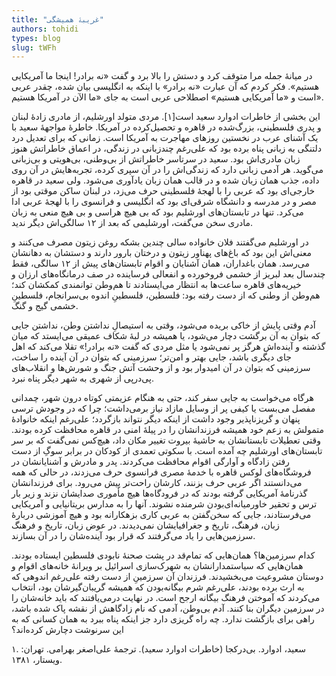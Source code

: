 ```yaml
--- 
title: "غریبۀ همیشگی" 
authors: tohidi 
types: blog 
slug: tWFh 
--- 
```

در میانۀ جمله مرا متوقف کرد و دستش را بالا برد و گفت «نه برادر! اینجا ما آمریکایی هستیم». فکر کردم که آن عبارت «نه برادر» با اینکه به انگلیسی بیان شده، چقدر عربی است و «ما آمریکایی هستیم» اصطلاحی عربی است به جای «ما الآن در آمریکا هستیم».

این بخشی از خاطرات ادوارد سعید است[۱]. مردی متولد اورشلیم، از مادری زادۀ لبنان و پدری فلسطینی، بزرگ‌شده در قاهره و تحصیل‌کرده در آمریکا. خاطرۀ مواجهۀ سعید با یک آشنای عرب در نخستین روزهای مهاجرت به آمریکا است. زمانی که برای تعدیل درد دلتنگی به زبانی پناه برده بود که علی‌رغم چندزبانی‌ در زندگی، در اعماق خاطراتش هنوز زبان مادری‌اش بود. سعید در سرتاسر خاطراتش از بی‌وطنی، بی‌هویتی و بی‌زبانی می‌گوید. هر آدمی زبانی دارد که زندگی‌اش را در آن سپری کرده، تجربه‌هایش در آن روی داده، جذب همان زبان شده و در قالب همان زبان یادآوری می‌شود. ولی سعید در قاهره خارجی‌ای بود که عربی را با لهجۀ فلسطینی حرف می‌زد، در لبنان ساکن موقتی بود از مصر و در مدرسه و دانشگاه شرقی‌ای بود که انگلیسی و فرانسوی را با لهجۀ عربی ادا می‌کرد. تنها در تابستان‌های اورشلیم بود که بی هیچ هراسی و بی هیچ منعی به زبان مادری سخن می‌گفت، اورشلیمی که بعد از ۱۲ سالگی‌اش دیگر ندید.

در اورشلیم می‌گفتند فلان خانواده‌ سالی چندین بشکه روغن زیتون مصرف می‌کنند و معنی‌اش این بود که باغ‌های پهناور زیتون و درختان بارور دارند و دستشان به دهانشان می‌رسد. همان باغداران، همان آشنایان و اقوام تابستان‌های پیش از ۱۲ سالگی، فقط چندسال بعد لبریز از خشمی فروخورده و انفعالی فرساینده در صف درمانگاه‌های ارزان و خیریه‌های قاهره ساعت‌ها به انتظار می‌ایستادند تا هم‌وطن توانمندی کمکشان کند؛ هم‌وطن از وطنی که از دست رفته بود: فلسطین، فلسطینِ اندوه بی‌سرانجام، فلسطینِ خشمی گیج و گنگ.

آدم وقتی پایش از خاکی بریده می‌شود، وقتی به استیصالِ نداشتن وطن، نداشتن جایی که بتوان به آن برگشت دچار می‌شود، یا همیشه در لبۀ شکاف عمیقی می‌ایستد که میان گذشته و آینده‌اش هرگز پر نمی‌شود یا مثل مردی که گفت «نه برادر!» تقلا می‌کند که اهل جای دیگری باشد، جایی بهتر و امن‌تر؛ سرزمینی که بتوان در آن آینده را ساخت، سرزمینی که بتوان در آن امیدوار بود و از وحشت آتش جنگ و شورش‌ها و انقلاب‌های پی‌درپی از شهری به شهر دیگر پناه نبرد.

 هرگاه می‌خواست به جایی سفر کند، حتی به هنگام عزیمتی کوتاه درون شهر، چمدانی مفصل می‌بست یا کیفی پر از وسایل مازاد نیاز برمی‌داشت؛ چرا که در وجودش ترسی پنهان و گریزناپذیر وجود داشت از اینکه دیگر نتواند بازگردد؛ علی‌رغم اینکه خانوادۀ متمولش به زعم خود همیشه فرزندانشان را در پیلۀ امنی در قاهره محافظت کرده بودند. وقتی تعطیلات تابستانشان به حاشیۀ بیروت تغییر مکان داد، هیچ‌کس نمی‌گفت که بر سر تابستان‌های اورشلیم چه آمده است. با سکوتی تعمدی از کودکان در برابر سوگِ از دست رفتن زادگاه و آوارگی اقوام محافظت می‌کردند. پدر و مادرش و آشنایانشان در فروشگاه‌های لوکس قاهره با خدمۀ مصری فرانسوی حرف می‌زدند، در حالی که همه می‌دانستند اگر عربی حرف بزنند، کارشان راحت‌تر پیش می‌رود. برای فرزندانشان گذرنامۀ آمریکایی گرفته بودند که در فرودگاه‌ها هیچ مأموری صدایشان نزند و زیر بار ترس و تحقیر خاورمیانه‌ای‌بودن شرمنده نشوند. آنها را به مدارس بریتانیایی و آمریکایی می‌فرستادند، جایی که سخن‌گفتن به عربی کاری بزهکارانه بود و هیچ آموزشی دربارۀ زبان، فرهنگ، تاریخ و جغرافیایشان نمی‌دیدند. در عوض زبان، تاریخ و فرهنگ سرزمین‌هایی را یاد می‌گرفتند که قرار بود آینده‌شان را در آن بسازند.

کدام سرزمین‌ها؟ همان‌هایی که تمام‌قد در پشت صحنۀ نابودی فلسطین ایستاده بودند. همان‌هایی که سیاستمدارانشان به شهرک‌سازی اسرائیل بر ویرانۀ خانه‌های اقوام و دوستان مشروعیت می‌بخشیدند. فرزندان آن سرزمینِ از دست رفته علی‌رغم اندوهی که به ارث برده بودند، علی‌رغم شرم بیگانه‌بودن که همیشه گریبان‌گیرشان بود، انتخاب می‌کردند که آموختن فرهنگ بیگانه ارجح است. در نهایت درمی‌یافتند که باید خانه‌شان را در سرزمین دیگران بنا کنند. آدم بی‌وطن، آدمی که نام زادگاهش از نقشه پاک شده باشد، راهی برای بازگشت ندارد. چه راه گریزی دارد جز اینکه پناه ببرد به همان کسانی که به این سرنوشت دچارش کرده‌اند؟

۱. سعید، ادوارد. بی‌درکجا (خاطرات ادوارد سعید). ترجمۀ علی‌اصغر بهرامی. تهران: ویستار، ۱۳۸۱.